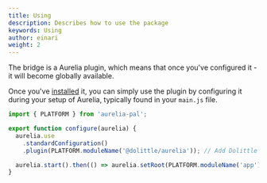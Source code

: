 ```yaml
---
title: Using
description: Describes how to use the package
keywords: Using
author: einari
weight: 2
---
```

The bridge is a Aurelia plugin, which means that once you've configured it - it will become
globally available.

Once you've [installed](../installing) it, you can simply use the plugin by configuring it during your
setup of Aurelia, typically found in your `main.js` file.

```javascript
import { PLATFORM } from 'aurelia-pal';

export function configure(aurelia) {
  aurelia.use
    .standardConfiguration()
    .plugin(PLATFORM.moduleName('@dolittle/aurelia')); // Add Dolittle plugin

  aurelia.start().then(() => aurelia.setRoot(PLATFORM.moduleName('app')));
}
```
